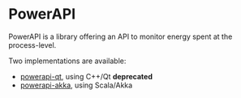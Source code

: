 # PowerAPI

PowerAPI is a library offering an API to monitor energy spent at the process-level.

Two implementations are available:
* [powerapi-qt](https://github.com/abourdon/powerapi-qt "powerapi-qt"), using C++/Qt **deprecated**
* [powerapi-akka](https://github.com/abourdon/powerapi-akka "powerapi-akka"), using Scala/Akka
